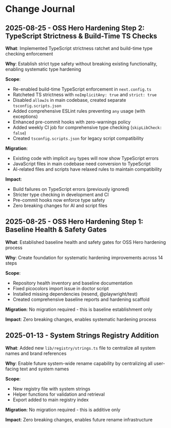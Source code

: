 # Change Journal

## 2025-08-25 - OSS Hero Hardening Step 2: TypeScript Strictness & Build-Time TS Checks

**What**: Implemented TypeScript strictness ratchet and build-time type checking enforcement

**Why**: Establish strict type safety without breaking existing functionality, enabling systematic type hardening

**Scope**: 
- Re-enabled build-time TypeScript enforcement in `next.config.ts`
- Ratcheted TS strictness with `noImplicitAny: true` and `strict: true`
- Disabled `allowJs` in main codebase, created separate `tsconfig.scripts.json`
- Added comprehensive ESLint rules preventing `any` usage (with exceptions)
- Enhanced pre-commit hooks with zero-warnings policy
- Added weekly CI job for comprehensive type checking (`skipLibCheck: false`)
- Created `tsconfig.scripts.json` for legacy script compatibility

**Migration**: 
- Existing code with implicit `any` types will now show TypeScript errors
- JavaScript files in main codebase need conversion to TypeScript
- AI-related files and scripts have relaxed rules to maintain compatibility

**Impact**: 
- Build failures on TypeScript errors (previously ignored)
- Stricter type checking in development and CI
- Pre-commit hooks now enforce type safety
- Zero breaking changes for AI and script files

## 2025-08-25 - OSS Hero Hardening Step 1: Baseline Health & Safety Gates

**What**: Established baseline health and safety gates for OSS Hero hardening process

**Why**: Create foundation for systematic hardening improvements across 14 steps

**Scope**: 
- Repository health inventory and baseline documentation
- Fixed picocolors import issue in doctor script
- Installed missing dependencies (resend, @playwright/test)
- Created comprehensive baseline reports and hardening scaffold

**Migration**: No migration required - this is baseline establishment only

**Impact**: Zero breaking changes, enables systematic hardening process

## 2025-01-13 - System Strings Registry Addition

**What**: Added new `lib/registry/strings.ts` file to centralize all system names and brand references

**Why**: Enable future system-wide rename capability by centralizing all user-facing text and system names

**Scope**: 
- New registry file with system strings
- Helper functions for validation and retrieval
- Export added to main registry index

**Migration**: No migration required - this is additive only

**Impact**: Zero breaking changes, enables future rename infrastructure
